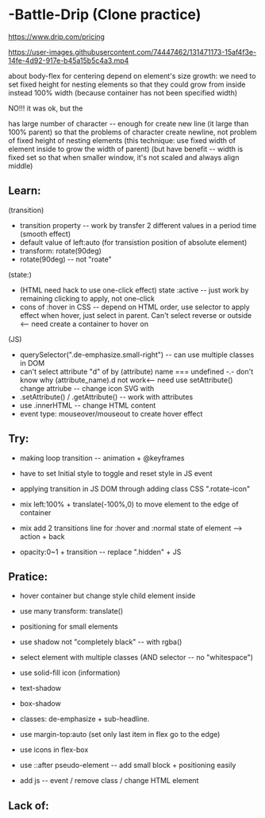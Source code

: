 # -Battle-Drip (Clone practice)
https://www.drip.com/pricing



https://user-images.githubusercontent.com/74447462/131471173-15af4f3e-14fe-4d92-917e-b45a15b5c4a3.mp4



about body-flex for centering depend on element's size growth: we need to set fixed height for nesting elements so that they could grow from inside instead 100% width (because container has not been specified width)

NO!!! it was ok, but the <p> has large number of character -- enough for create new line (it large than 100% parent) so that the problems of character create newline, not problem of fixed height of nesting elements
(this technique: use fixed width of element inside to grow the width of parent)
(but have benefit -- width is fixed set so that when smaller window, it's not scaled and always align middle)

## Learn:
(transition)
- transition property -- work by transfer 2 different values in a period time (smooth effect)
- default value of left:auto (for transistion position of absolute element)
- transform: rotate(90deg)
- rotate(90deg) -- not "roate"

(state:)
- (HTML need hack to use one-click effect) state :active -- just work by remaining clicking to apply, not one-click
- cons of :hover in CSS -- depend on HTML order, use selector to apply effect when hover, just select in parent. Can't select reverse or outside <-- need create  a container to hover on

(JS)
- querySelector(".de-emphasize.small-right") -- can use multiple classes in DOM
- can't select attribute "d" of <path> by (attribute) name === undefined
-.- don't know why (attribute_name).d not work<-- need use setAttribute()
change attriube -- change icon SVG with <path>
- .setAttribute() / .getAttribute() -- work with attributes
- use .innerHTML -- change HTML content
- event type: mouseover/mouseout to create hover effect

## Try:
- making loop transition -- animation + @keyframes
- have to set Initial style to toggle and reset style in JS event

- applying transition in JS DOM through adding class CSS ".rotate-icon"
- mix left:100% + translate(-100%,0) to move element to the edge of container
- mix add 2 transitions line for :hover and :normal state of element --> action + back
- opacity:0~1 + transition -- replace ".hidden" + JS

## Pratice:
- hover container but change style child element inside

- use many transform: translate()
- positioning for small elements 
- use shadow not "completely black" -- with rgba()

- select element with multiple classes (AND selector -- no "whitespace")
- use solid-fill icon (information)
- text-shadow
- box-shadow
- classes: de-emphasize + sub-headline.
- use margin-top:auto (set only last item in flex go to the edge)
- use icons in flex-box
- use ::after pseudo-element -- add small block + positioning easily

- add js -- event / remove class / change HTML element


## Lack of:
